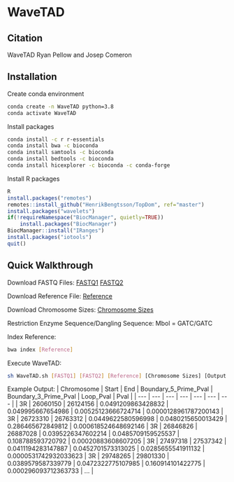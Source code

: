 # WaveTAD


## Citation
WaveTAD Ryan Pellow and Josep Comeron

## Installation

Create conda environment
```bash
conda create -n WaveTAD python=3.8
conda activate WaveTAD
```

Install packages
```bash
conda install -c r r-essentials
conda install bwa -c bioconda
conda install samtools -c bioconda
conda install bedtools -c bioconda
conda install hicexplorer -c bioconda -c conda-forge
```

Install R packages
```r
R
install.packages("remotes")
remotes::install_github("HenrikBengtsson/TopDom", ref="master")
install.packages("wavelets")
if(!requireNamespace("BiocManager", quietly=TRUE))
	install.packages("BiocManager")
BiocManager::install("IRanges")
install.packages("iotools")
quit()
```

## Quick Walkthrough
Download FASTQ Files:
[FASTQ1](https://www.dropbox.com/s/5laclm7m8gnr5hw/vaquerizas_3-4hpf_rep1_3R_25Mb_31Mb_1.fastq.gz?dl=0)
[FASTQ2](https://www.dropbox.com/s/sg96jevst7g1ko7/vaquerizas_3-4hpf_rep1_3R_25Mb_31Mb_2.fastq.gz?dl=0)

Download Reference File: 
[Reference](https://www.dropbox.com/s/9w2tnfa650ebh99/dmel-all-chromosome-r6.26.main.chr.10-5-19.fasta?dl=0)

Download Chromosome Sizes:
[Chromosome Sizes](https://www.dropbox.com/s/8dpdtikv35s85ze/chr3R_only_dm6.chrom.sizes?dl=0)

Restriction Enzyme Sequence/Dangling Sequence:
Mbol = GATC/GATC

Index Reference:
```bash
bwa index [Reference]
```

Execute WaveTAD:
```bash
sh WaveTAD.sh [FASTQ1] [FASTQ2] [Reference] [Chromosome Sizes] [Output Directory] [Restriction Enzyme Sequence] [Dangling Sequence]
```

Example Output:
| Chromosome | Start | End | Boundary_5_Prime_Pval | Boundary_3_Prime_Pval | Loop_Pval | Pval |
| --- | --- | --- | --- | --- | --- | --- |
| 3R | 26060150 | 26124156 | 0.0491209863428832 | 0.049995667654986 | 0.00525123666724714 | 0.0000128961787200143
| 3R | 26723310 | 26763312 | 0.0449622580596998 | 0.0480215650013429 | 0.286465672849812 | 0.000618524648692146
| 3R | 26846826 | 26887028 | 0.0395226347602214 | 0.0485709159525537 | 0.108788593720792 | 0.00020883608607205
| 3R | 27497318 | 27537342 | 0.0411194283147887 | 0.0452701573313025 | 0.0285655541911132 | 0.0000531742932033623
| 3R | 29748265 | 29801330 | 0.0389579587339779 | 0.0472322775107985 | 0.160914101422775 | 0.000296093712363733
| ... |





